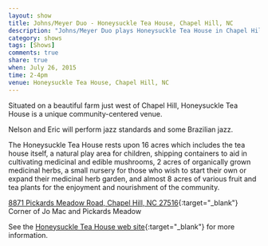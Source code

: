 ```yaml
---
layout: show
title: Johns/Meyer Duo - Honeysuckle Tea House, Chapel Hill, NC
description: "Johns/Meyer Duo plays Honeysuckle Tea House in Chapel Hill, NC"
category: shows
tags: [Shows]
comments: true
share: true
when: July 26, 2015
time: 2-4pm
venue: Honeysuckle Tea House, Chapel Hill, NC
---
```


Situated on a beautiful farm just west of Chapel Hill, Honeysuckle Tea House is a unique community-centered venue.

Nelson and Eric will perform jazz standards and some Brazilian jazz.

The Honeysuckle Tea House rests upon 16 acres which includes the tea house itself, a natural play area for children, shipping containers to aid in cultivating medicinal and edible mushrooms,  2 acres of organically grown medicinal herbs, a small nursery for those who wish to start their own or expand their medicinal herb garden, and almost 8 acres of various fruit and tea plants for the enjoyment and nourishment of the community.

[8871 Pickards Meadow Road, Chapel Hill, NC 27516](https://www.google.com/maps/place/8871+Pickards+Meadow+Rd,+Chapel+Hill,+NC+27516){:target="_blank"}
<br/>
Corner of Jo Mac and Pickards Meadow

See the [Honeysuckle Tea House web site](https://www.honeysuckleteahouse.com){:target="_blank"} for more information.

